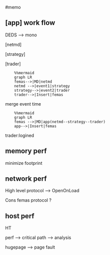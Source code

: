 #memo

## [app] work flow

DEDS --> mono

[netmd]

[strategy]

[trader]

		%%mermaid
		graph LR
		femas-->|MD|netmd
		netmd -->|event1|strategy
		strategy-->|event2|trader
		trader-->|Insert|femas


merge event time

		%%mermaid
		graph LR
		femas -->|MD|app(netmd--strategy--trader)
		app-->|Insert|femas


trader:logined



## memory perf

minimize footprint


## network perf 

High level protocol --> OpenOnLoad

Cons femas protocol ?

## host perf 

HT

perf --> critical path --> analysis

hugepage --> page fault

